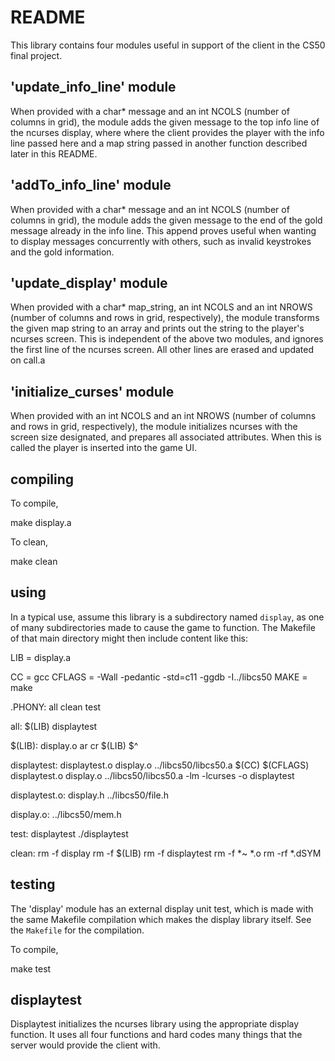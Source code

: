 # README

This library contains four modules useful in support of the client in the CS50 final project.


## 'update_info_line' module


When provided with a char* message and an int NCOLS (number of columns in grid), the module
adds the given message to the top info line of the ncurses display, where where the client
provides the player with the info line passed here and a map string passed in another
function described later in this README.


## 'addTo_info_line' module


When provided with a char* message and an int NCOLS (number of columns in grid), the module
adds the given message to the end of the gold message already in the info line. This append
proves useful when wanting to display messages concurrently with others, such as invalid keystrokes
and the gold information.


## 'update_display' module


When provided with a char* map_string, an int NCOLS and an int NROWS (number of columns and rows in
grid, respectively), the module transforms the given map string to an array and prints out the
string to the player's ncurses screen. This is independent of the above two modules, and ignores
the first line of the ncurses screen. All other lines are erased and updated on call.a


## 'initialize_curses' module


When provided with an int NCOLS and an int NROWS (number of columns and rows in grid, respectively), the
module initializes ncurses with the screen size designated, and prepares all associated attributes. When this is called the player is inserted into the game UI.


## compiling


To compile,


 make display.a


To clean,


 make clean


## using


In a typical use, assume this library is a subdirectory named `display`, as one of many subdirectories made to cause the game to function.
The Makefile of that main directory might then include content like this:


LIB = display.a


CC = gcc
CFLAGS = -Wall -pedantic -std=c11 -ggdb -I../libcs50
MAKE = make


.PHONY: all clean test


all: $(LIB) displaytest


$(LIB): display.o
        ar cr $(LIB) $^


displaytest: displaytest.o display.o ../libcs50/libcs50.a
        $(CC) $(CFLAGS) displaytest.o display.o ../libcs50/libcs50.a -lm -lcurses -o displaytest


displaytest.o: display.h ../libcs50/file.h


display.o: ../libcs50/mem.h


test: displaytest
        ./displaytest


clean:
        rm -f display
        rm -f $(LIB)
        rm -f displaytest
        rm -f *~ *.o
        rm -rf *.dSYM








## testing


The 'display' module has an external display unit test, which is made with the same Makefile compilation which makes the display library itself.
See the `Makefile` for the compilation.


To compile,


 make test


## displaytest


Displaytest initializes the ncurses library using the appropriate display function. It uses all four functions and hard codes many things that the server would provide the client with. 










